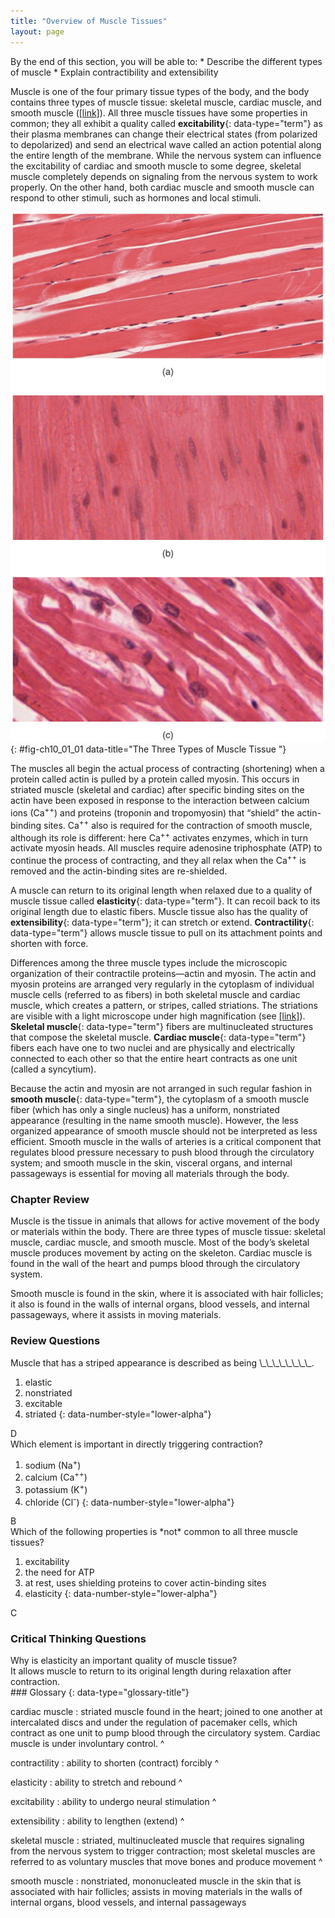 ```yaml
---
title: "Overview of Muscle Tissues"
layout: page
---
```



<div data-type="abstract" markdown="1">
By the end of this section, you will be able to:
* Describe the different types of muscle
* Explain contractibility and extensibility

</div>

Muscle is one of the four primary tissue types of the body, and the body contains three types of muscle tissue: skeletal muscle, cardiac muscle, and smooth muscle ([\[link\]](#fig-ch10_01_01)). All three muscle tissues have some properties in common; they all exhibit a quality called **excitability**{: data-type="term"} as their plasma membranes can change their electrical states (from polarized to depolarized) and send an electrical wave called an action potential along the entire length of the membrane. While the nervous system can influence the excitability of cardiac and smooth muscle to some degree, skeletal muscle completely depends on signaling from the nervous system to work properly. On the other hand, both cardiac muscle and smooth muscle can respond to other stimuli, such as hormones and local stimuli.

![This figure show the micrographs of skeletal muscle, smooth muscle, and cardiac muscle cells.](../resources/414_Skeletal_Smooth_Cardiac.jpg "The body contains three types of muscle tissue: (a) skeletal muscle, (b) smooth muscle, and (c) cardiac muscle. From top, LM &#xD7; 1600, LM &#xD7; 1600, LM &#xD7; 1600. (Micrographs provided by the Regents of University of Michigan Medical School &#xA9; 2012)"){: #fig-ch10_01_01 data-title="The Three Types of Muscle Tissue "}

The muscles all begin the actual process of contracting (shortening) when a protein called actin is pulled by a protein called myosin. This occurs in striated muscle (skeletal and cardiac) after specific binding sites on the actin have been exposed in response to the interaction between calcium ions (Ca<sup>++</sup>) and proteins (troponin and tropomyosin) that “shield” the actin-binding sites. Ca<sup>++</sup> also is required for the contraction of smooth muscle, although its role is different: here Ca<sup>++</sup> activates enzymes, which in turn activate myosin heads. All muscles require adenosine triphosphate (ATP) to continue the process of contracting, and they all relax when the Ca<sup>++</sup> is removed and the actin-binding sites are re-shielded.

A muscle can return to its original length when relaxed due to a quality of muscle tissue called **elasticity**{: data-type="term"}. It can recoil back to its original length due to elastic fibers. Muscle tissue also has the quality of **extensibility**{: data-type="term"}; it can stretch or extend. **Contractility**{: data-type="term"} allows muscle tissue to pull on its attachment points and shorten with force.

Differences among the three muscle types include the microscopic organization of their contractile proteins—actin and myosin. The actin and myosin proteins are arranged very regularly in the cytoplasm of individual muscle cells (referred to as fibers) in both skeletal muscle and cardiac muscle, which creates a pattern, or stripes, called striations. The striations are visible with a light microscope under high magnification (see [\[link\]](#fig-ch10_01_01)). **Skeletal muscle**{: data-type="term"} fibers are multinucleated structures that compose the skeletal muscle. **Cardiac muscle**{: data-type="term"} fibers each have one to two nuclei and are physically and electrically connected to each other so that the entire heart contracts as one unit (called a syncytium).

Because the actin and myosin are not arranged in such regular fashion in **smooth muscle**{: data-type="term"}, the cytoplasm of a smooth muscle fiber (which has only a single nucleus) has a uniform, nonstriated appearance (resulting in the name smooth muscle). However, the less organized appearance of smooth muscle should not be interpreted as less efficient. Smooth muscle in the walls of arteries is a critical component that regulates blood pressure necessary to push blood through the circulatory system; and smooth muscle in the skin, visceral organs, and internal passageways is essential for moving all materials through the body.

### Chapter Review

Muscle is the tissue in animals that allows for active movement of the body or materials within the body. There are three types of muscle tissue: skeletal muscle, cardiac muscle, and smooth muscle. Most of the body’s skeletal muscle produces movement by acting on the skeleton. Cardiac muscle is found in the wall of the heart and pumps blood through the circulatory system.

Smooth muscle is found in the skin, where it is associated with hair follicles; it also is found in the walls of internal organs, blood vessels, and internal passageways, where it assists in moving materials.

### Review Questions

<div data-type="exercise">
<div data-type="problem" markdown="1">
Muscle that has a striped appearance is described as being \_\_\_\_\_\_\_\_.

1.  elastic
2.  nonstriated
3.  excitable
4.  striated
{: data-number-style="lower-alpha"}

</div>
<div data-type="solution" markdown="1">
D

</div>
</div>

<div data-type="exercise">
<div data-type="problem" markdown="1">
Which element is important in directly triggering contraction?

1.  sodium (Na<sup>+</sup>)
2.  calcium (Ca<sup>++</sup>)
3.  potassium (K<sup>+</sup>)
4.  chloride (Cl<sup>-</sup>)
{: data-number-style="lower-alpha"}

</div>
<div data-type="solution" markdown="1">
B

</div>
</div>

<div data-type="exercise">
<div data-type="problem" markdown="1">
Which of the following properties is *not* common to all three muscle tissues?

1.  excitability
2.  the need for ATP
3.  at rest, uses shielding proteins to cover actin-binding sites
4.  elasticity
{: data-number-style="lower-alpha"}

</div>
<div data-type="solution" markdown="1">
C

</div>
</div>

### Critical Thinking Questions

<div data-type="exercise">
<div data-type="problem" markdown="1">
Why is elasticity an important quality of muscle tissue?

</div>
<div data-type="solution" markdown="1">
It allows muscle to return to its original length during relaxation after contraction.

</div>
</div>

<div data-type="glossary" markdown="1">
### Glossary
{: data-type="glossary-title"}

cardiac muscle
: striated muscle found in the heart; joined to one another at intercalated discs and under the regulation of pacemaker cells, which contract as one unit to pump blood through the circulatory system. Cardiac muscle is under involuntary control.
^

contractility
: ability to shorten (contract) forcibly
^

elasticity
: ability to stretch and rebound
^

excitability
: ability to undergo neural stimulation
^

extensibility
: ability to lengthen (extend)
^

skeletal muscle
: striated, multinucleated muscle that requires signaling from the nervous system to trigger contraction; most skeletal muscles are referred to as voluntary muscles that move bones and produce movement
^

smooth muscle
: nonstriated, mononucleated muscle in the skin that is associated with hair follicles; assists in moving materials in the walls of internal organs, blood vessels, and internal passageways

</div>

